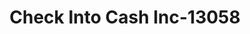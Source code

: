 ---
f_zip-code: 67502
f_state-code: KS
title: Check Into Cash Inc-13058
f_phone: 620-664-6950
f_city-only: Hutchinson
f_address: 505 E 30Th Ave Hutchinson
f_location-unique-id: '13058'
slug: check-into-cash-inc-13058
updated-on: '2024-05-30T13:46:58.046Z'
created-on: '2024-05-30T13:36:59.803Z'
published-on: '2024-05-30T13:54:32.469Z'
f_city-state: cms/city/hutchinson-ks.md
f_company: cms/company/check-into-cash-inc.md
f_state: cms/state/kansas.md
layout: '[payday-loan].html'
tags: payday-loan
---